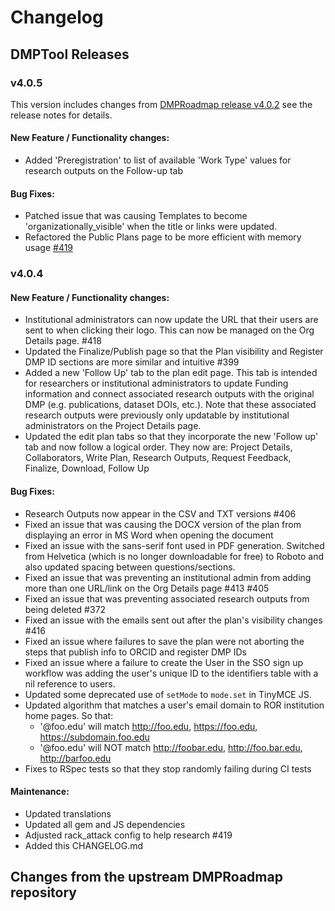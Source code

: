 # Changelog

## DMPTool Releases

### v4.0.5
This version includes changes from [DMPRoadmap release v4.0.2](https://github.com/DMPRoadmap/roadmap/releases/tag/v4.0.2) see the release notes for details.

#### New Feature / Functionality changes:
- Added 'Preregistration' to list of available 'Work Type' values for research outputs on the Follow-up tab

#### Bug Fixes:
- Patched issue that was causing Templates to become 'organizationally_visible' when the title or links were updated.
- Refactored the Public Plans page to be more efficient with memory usage [#419](https://github.com/CDLUC3/dmptool/issues/419)

### v4.0.4
#### New Feature / Functionality changes:
- Institutional administrators can now update the URL that their users are sent to when clicking their logo. This can now be managed on the Org Details page. #418
- Updated the Finalize/Publish page so that the Plan visibility and Register DMP ID sections are more similar and intuitive #399
- Added a new 'Follow Up' tab to the plan edit page. This tab is intended for researchers or institutional administrators to update Funding information and connect associated research outputs with the original DMP (e.g. publications, dataset DOIs, etc.). Note that these associated research outputs were previously only updatable by institutional administrators on the Project Details page.
- Updated the edit plan tabs so that they incorporate the new 'Follow up' tab and now follow a logical order. They now are: Project Details, Collaborators, Write Plan, Research Outputs, Request Feedback, Finalize, Download, Follow Up

#### Bug Fixes:
- Research Outputs now appear in the CSV and TXT versions #406
- Fixed an issue that was causing the DOCX version of the plan from displaying an error in MS Word when opening the document
- Fixed an issue with the sans-serif font used in PDF generation. Switched from Helvetica (which is no longer downloadable for free) to Roboto and also updated spacing between questions/sections.
- Fixed an issue that was preventing an institutional admin from adding more than one URL/link on the Org Details page #413  #405
- Fixed an issue that was preventing associated research outputs from being deleted #372
- Fixed an issue with the emails sent out after the plan's visibility changes #416
- Fixed an issue where failures to save the plan were not aborting the steps that publish info to ORCID and register DMP IDs
- Fixed an issue where a failure to create the User in the SSO sign up workflow was adding the user's unique ID to the identifiers table with a nil reference to users.
- Updated some deprecated use of `setMode` to `mode.set` in TinyMCE JS.
- Updated algorithm that matches a user's email domain to ROR institution home pages. So that:
  - '@foo.edu' will match http://foo.edu, https://foo.edu, https://subdomain.foo.edu
  - '@foo.edu' will NOT match http://foobar.edu, http://foo.bar.edu, http://barfoo.edu
- Fixes to RSpec tests so that they stop randomly failing during CI tests

#### Maintenance:
- Updated translations
- Updated all gem and JS dependencies
- Adjusted rack_attack config to help research #419
- Added this CHANGELOG.md


## Changes from the upstream DMPRoadmap repository
